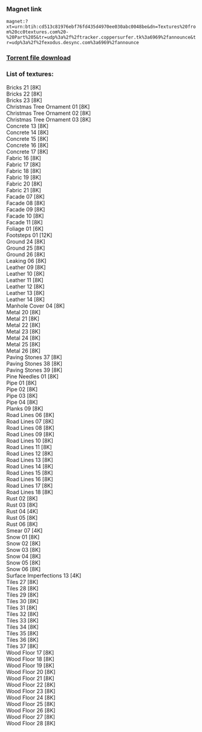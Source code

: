 ### Magnet link
`magnet:?xt=urn:btih:cd513c81976ebf76fd435d4970ee030abc0048be&dn=Textures%20from%20cc0textures.com%20-%20Part%205&tr=udp%3a%2f%2ftracker.coppersurfer.tk%3a6969%2fannounce&tr=udp%3a%2f%2fexodus.desync.com%3a6969%2fannounce`  
  
### [Torrent file download](https://github.com/Kimbatt/cc0-textures/raw/master/cc0textures.com/Part%205/Textures%20from%20cc0textures.com%20-%20Part%205.torrent)  
  
### List of textures:
  
Bricks 21 [8K]  
Bricks 22 [8K]  
Bricks 23 [8K]  
Christmas Tree Ornament 01 [8K]  
Christmas Tree Ornament 02 [8K]  
Christmas Tree Ornament 03 [8K]  
Concrete 13 [8K]  
Concrete 14 [8K]  
Concrete 15 [8K]  
Concrete 16 [8K]  
Concrete 17 [8K]  
Fabric 16 [8K]  
Fabric 17 [8K]  
Fabric 18 [8K]  
Fabric 19 [8K]  
Fabric 20 [8K]  
Fabric 21 [8K]  
Facade 07 [8K]  
Facade 08 [8K]  
Facade 09 [8K]  
Facade 10 [8K]  
Facade 11 [8K]  
Foliage 01 [6K]  
Footsteps 01 [12K]  
Ground 24 [8K]  
Ground 25 [8K]  
Ground 26 [8K]  
Leaking 06 [8K]  
Leather 09 [8K]  
Leather 10 [8K]  
Leather 11 [8K]  
Leather 12 [8K]  
Leather 13 [8K]  
Leather 14 [8K]  
Manhole Cover 04 [8K]  
Metal 20 [8K]  
Metal 21 [8K]  
Metal 22 [8K]  
Metal 23 [8K]  
Metal 24 [8K]  
Metal 25 [8K]  
Metal 26 [8K]  
Paving Stones 37 [8K]  
Paving Stones 38 [8K]  
Paving Stones 39 [8K]  
Pine Needles 01 [8K]  
Pipe 01 [8K]  
Pipe 02 [8K]  
Pipe 03 [8K]  
Pipe 04 [8K]  
Planks 09 [8K]  
Road Lines 06 [8K]  
Road Lines 07 [8K]  
Road Lines 08 [8K]  
Road Lines 09 [8K]  
Road Lines 10 [8K]  
Road Lines 11 [8K]  
Road Lines 12 [8K]  
Road Lines 13 [8K]  
Road Lines 14 [8K]  
Road Lines 15 [8K]  
Road Lines 16 [8K]  
Road Lines 17 [8K]  
Road Lines 18 [8K]  
Rust 02 [8K]  
Rust 03 [8K]  
Rust 04 [4K]  
Rust 05 [8K]  
Rust 06 [8K]  
Smear 07 [4K]  
Snow 01 [8K]  
Snow 02 [8K]  
Snow 03 [8K]  
Snow 04 [8K]  
Snow 05 [8K]  
Snow 06 [8K]  
Surface Imperfections 13 [4K]  
Tiles 27 [8K]  
Tiles 28 [8K]  
Tiles 29 [8K]  
Tiles 30 [8K]  
Tiles 31 [8K]  
Tiles 32 [8K]  
Tiles 33 [8K]  
Tiles 34 [8K]  
Tiles 35 [8K]  
Tiles 36 [8K]  
Tiles 37 [8K]  
Wood Floor 17 [8K]  
Wood Floor 18 [8K]  
Wood Floor 19 [8K]  
Wood Floor 20 [8K]  
Wood Floor 21 [8K]  
Wood Floor 22 [8K]  
Wood Floor 23 [8K]  
Wood Floor 24 [8K]  
Wood Floor 25 [8K]  
Wood Floor 26 [8K]  
Wood Floor 27 [8K]  
Wood Floor 28 [8K]
